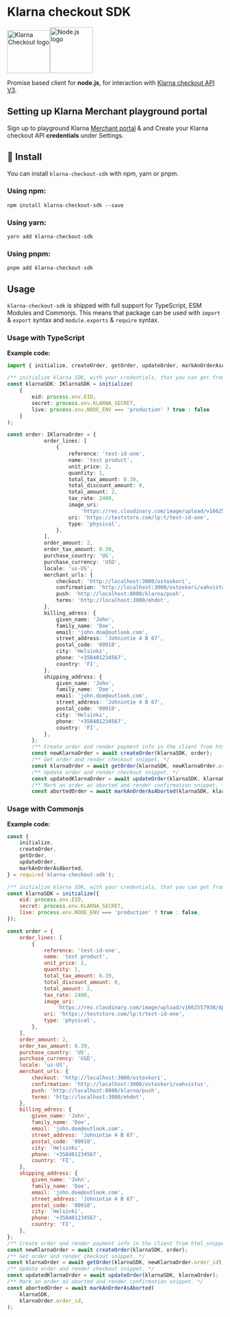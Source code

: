 # Klarna checkout SDK

<img src="https://res.cloudinary.com/halkoliiteri/image/upload/v1663523265/rollingrecords/klarna_logo_wonnpy.png" alt="Klarna Checkout logo" with="100px" height="100px" /><img src="https://res.cloudinary.com/halkoliiteri/image/upload/v1663523265/rollingrecords/node-js-new_izpsyb.png" alt="Node.js logo" width="100px" height="107px" />

Promise based client for **node.js**, for interaction with
[Klarna checkout API V3](https://docs.klarna.com/klarna-checkout/api/#tag/order).

## Setting up Klarna Merchant playground portal

Sign up to playground Klarna
[Merchant portal](https://auth.playground.eu.portal.klarna.com/auth/realms/merchants/protocol/openid-connect/auth?client_id=merchant-portal&redirect_uri=https%3A%2F%2Fportal.playground.klarna.com%2Forders&state=8a193f2a-d3fb-471b-ae40-88b215da2ebe&response_mode=fragment&response_type=code&scope=openid&nonce=d91dd7a8-2157-4dd0-87a0-aeb07ed166b0&code_challenge=kWT--nIE4eyY97yqmkLK9bIew-Gm1pMdD94hLRTzqZc&code_challenge_method=S256)
& and Create your Klarna checkout API **credentials** under Settings.

## &#128190; Install

You can install `klarna-checkout-sdk` with npm, yarn or pnpm.

### Using npm:

`npm install klarna-checkout-sdk --save`

### Using yarn:

`yarn add klarna-checkout-sdk`

### Using pnpm:

`pnpm add klarna-checkout-sdk`

## Usage

`klarna-checkout-sdk` is shipped with full support for TypeScript, ESM Modules
and Commonjs. This means that package can be used with `import` &amp; `export`
syntax and `module.exports` &amp; `require` syntax.

### Usage with TypeScript

**Example code:**

```TypeScript
import { initialize, createOrder, getOrder, updateOrder, markAnOrderAsAborted, IKlarnaSDK, IKlarnaOrder } from 'klarna-checkout-sdk';

/** initialize klarna SDK, with your credentials, that you can get from playground merchant portal settings page. */
const klarnaSDK: IKlarnaSDK = initialize(
    {
        eid: process.env.EID,
        secret: process.env.KLARNA_SECRET,
        live: process.env.NODE_ENV === 'production' ? true : false
    }
);

const order: IKlarnaOrder = {
            order_lines: [
                {
                    reference: 'test-id-one',
                    name: 'test product',
                    unit_price: 2,
                    quantity: 1,
                    total_tax_amount: 0.39,
                    total_discount_amount: 0,
                    total_amount: 2,
                    tax_rate: 2400,
                    image_uri:
                        'https://res.cloudinary.com/image/upload/v1662557938/dpcd0a3jqbbozy1ygmxt.jpg',
                    uri: 'https://teststore.com/lp:t/test-id-one',
                    type: 'physical',
                },
            ],
            order_amount: 2,
            order_tax_amount: 0.39,
            purchase_country: 'US',
            purchase_currency: 'USD',
            locale: 'us-US',
            merchant_urls: {
                checkout: 'http://localhost:3000/ostoskori',
                confirmation: 'http://localhost:3000/ostoskori/vahvistus',
                push: 'http://localhost:8080/klarna/push',
                terms: 'http://localhost:3000/ehdot',
            },
            billing_adress: {
                given_name: 'John',
                family_name: 'Doe',
                email: 'john.doe@outlook.com',
                street_address: 'Johnintie 4 B 67',
                postal_code: '00910',
                city: 'Helsinki',
                phone: '+358401234567',
                country: 'FI',
            },
            shipping_address: {
                given_name: 'John',
                family_name: 'Doe',
                email: 'john.doe@outlook.com',
                street_address: 'Johnintie 4 B 67',
                postal_code: '00910',
                city: 'Helsinki',
                phone: '+358401234567',
                country: 'FI',
            },
        };
        /** Create order and render payment info in the client from html_snippet property. */
        const newKlarnaOrder = await createOrder(klarnaSDK, order);
        /** Get order and render checkout snippet. */
        const klarnaOrder = await getOrder(klarnaSDK, newKlarnaOrder.order_id);
        /** Update order and render checkout snippet. */
        const updatedKlarnaOrder = await updateOrder(klarnaSDK, klarnaOrder);
        /** Mark an order as aborted and render confirmation snippet. */
        const abortedOrder = await markAnOrderAsAborted(klarnaSDK, klarnaOrder.order_id);
```

### Usage with Commonjs

**Example code:**

```js
const {
    initialize,
    createOrder,
    getOrder,
    updateOrder,
    markAnOrderAsAborted,
} = require('klarna-checkout-sdk');

/** initialize klarna SDK, with your credentials, that you can get from playground merchant portal settings page. */
const klarnaSDK = initialize({
    eid: process.env.EID,
    secret: process.env.KLARNA_SECRET,
    live: process.env.NODE_ENV === 'production' ? true : false,
});

const order = {
    order_lines: [
        {
            reference: 'test-id-one',
            name: 'test product',
            unit_price: 2,
            quantity: 1,
            total_tax_amount: 0.39,
            total_discount_amount: 0,
            total_amount: 2,
            tax_rate: 2400,
            image_uri:
                'https://res.cloudinary.com/image/upload/v1662557938/dpcd0a3jqbbozy1ygmxt.jpg',
            uri: 'https://teststore.com/lp:t/test-id-one',
            type: 'physical',
        },
    ],
    order_amount: 2,
    order_tax_amount: 0.39,
    purchase_country: 'US',
    purchase_currency: 'USD',
    locale: 'us-US',
    merchant_urls: {
        checkout: 'http://localhost:3000/ostoskori',
        confirmation: 'http://localhost:3000/ostoskori/vahvistus',
        push: 'http://localhost:8080/klarna/push',
        terms: 'http://localhost:3000/ehdot',
    },
    billing_adress: {
        given_name: 'John',
        family_name: 'Doe',
        email: 'john.doe@outlook.com',
        street_address: 'Johnintie 4 B 67',
        postal_code: '00910',
        city: 'Helsinki',
        phone: '+358401234567',
        country: 'FI',
    },
    shipping_address: {
        given_name: 'John',
        family_name: 'Doe',
        email: 'john.doe@outlook.com',
        street_address: 'Johnintie 4 B 67',
        postal_code: '00910',
        city: 'Helsinki',
        phone: '+358401234567',
        country: 'FI',
    },
};
/** Create order and render payment info in the client from html_snippet property. */
const newKlarnaOrder = await createOrder(klarnaSDK, order);
/** Get order and render checkout snippet. */
const klarnaOrder = await getOrder(klarnaSDK, newKlarnaOrder.order_id);
/** Update order and render checkout snippet. */
const updatedKlarnaOrder = await updateOrder(klarnaSDK, klarnaOrder);
/** Mark an order as aborted and render confirmation snippet. */
const abortedOrder = await markAnOrderAsAborted(
    klarnaSDK,
    klarnaOrder.order_id,
);
```
